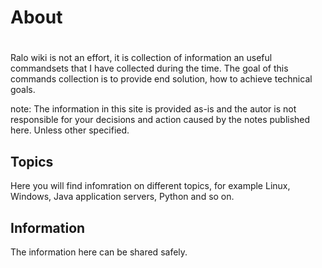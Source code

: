 # About

# 
Ralo wiki is not an effort, it is collection of information an useful commandsets that I have collected during the time. The goal of this commands collection is to provide end solution, how to achieve technical goals.

note: The information in this site is provided as-is and the autor is not responsible for your decisions and action caused by the notes published here. Unless other specified.

## Topics
Here you will find infomration on different topics, for example Linux, Windows, Java application servers, Python and so on.

## Information
The information here can be shared safely.